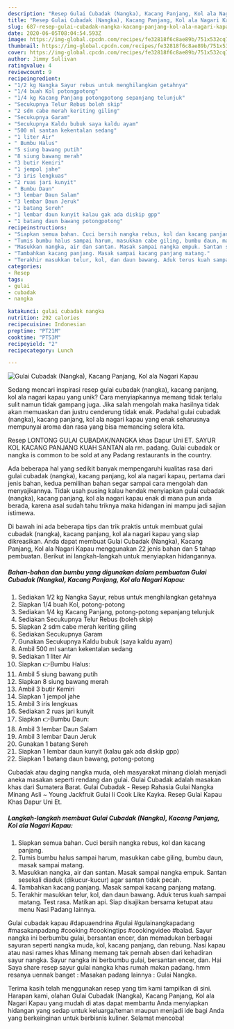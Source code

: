 ```yaml
---
description: "Resep Gulai Cubadak (Nangka), Kacang Panjang, Kol ala Nagari Kapau, Menggugah Selera"
title: "Resep Gulai Cubadak (Nangka), Kacang Panjang, Kol ala Nagari Kapau, Menggugah Selera"
slug: 687-resep-gulai-cubadak-nangka-kacang-panjang-kol-ala-nagari-kapau-menggugah-selera
date: 2020-06-05T08:04:54.593Z
image: https://img-global.cpcdn.com/recipes/fe32818f6c8ae89b/751x532cq70/gulai-cubadak-nangka-kacang-panjang-kol-ala-nagari-kapau-foto-resep-utama.jpg
thumbnail: https://img-global.cpcdn.com/recipes/fe32818f6c8ae89b/751x532cq70/gulai-cubadak-nangka-kacang-panjang-kol-ala-nagari-kapau-foto-resep-utama.jpg
cover: https://img-global.cpcdn.com/recipes/fe32818f6c8ae89b/751x532cq70/gulai-cubadak-nangka-kacang-panjang-kol-ala-nagari-kapau-foto-resep-utama.jpg
author: Jimmy Sullivan
ratingvalue: 4
reviewcount: 9
recipeingredient:
- "1/2 kg Nangka Sayur rebus untuk menghilangkan getahnya"
- "1/4 buah Kol potongpotong"
- "1/4 kg Kacang Panjang potongpotong sepanjang telunjuk"
- "Secukupnya Telur Rebus boleh skip"
- "2 sdm cabe merah keriting giling"
- "Secukupnya Garam"
- "Secukupnya Kaldu bubuk saya kaldu ayam"
- "500 ml santan kekentalan sedang"
- "1 liter Air"
- " Bumbu Halus"
- "5 siung bawang putih"
- "8 siung bawang merah"
- "3 butir Kemiri"
- "1 jempol jahe"
- "3 iris lengkuas"
- "2 ruas jari kunyit"
- " Bumbu Daun"
- "3 lembar Daun Salam"
- "3 lembar Daun Jeruk"
- "1 batang Sereh"
- "1 lembar daun kunyit kalau gak ada diskip gpp"
- "1 batang daun bawang potongpotong"
recipeinstructions:
- "Siapkan semua bahan. Cuci bersih nangka rebus, kol dan kacang panjang."
- "Tumis bumbu halus sampai harum, masukkan cabe giling, bumbu daun, masak sampai matang."
- "Masukkan nangka, air dan santan. Masak sampai nangka empuk. Santan sesekali diaduk (dikucur-kucur) agar santan tidak pecah."
- "Tambahkan kacang panjang. Masak sampai kacang panjang matang."
- "Terakhir masukkan telur, kol, dan daun bawang. Aduk terus kuah sampai matang. Test rasa. Matikan api. Siap disajikan bersama ketupat atau menu Nasi Padang lainnya."
categories:
- Resep
tags:
- gulai
- cubadak
- nangka

katakunci: gulai cubadak nangka 
nutrition: 292 calories
recipecuisine: Indonesian
preptime: "PT21M"
cooktime: "PT53M"
recipeyield: "2"
recipecategory: Lunch

---
```



![Gulai Cubadak (Nangka), Kacang Panjang, Kol ala Nagari Kapau](https://img-global.cpcdn.com/recipes/fe32818f6c8ae89b/751x532cq70/gulai-cubadak-nangka-kacang-panjang-kol-ala-nagari-kapau-foto-resep-utama.jpg)

Sedang mencari inspirasi resep gulai cubadak (nangka), kacang panjang, kol ala nagari kapau yang unik? Cara menyiapkannya memang tidak terlalu sulit namun tidak gampang juga. Jika salah mengolah maka hasilnya tidak akan memuaskan dan justru cenderung tidak enak. Padahal gulai cubadak (nangka), kacang panjang, kol ala nagari kapau yang enak seharusnya mempunyai aroma dan rasa yang bisa memancing selera kita.

Resep LONTONG GULAI CUBADAK/NANGKA khas Dapur Uni ET. SAYUR KOL KACANG PANJANG KUAH SANTAN ala rm. padang. Gulai cubadak or nangka is common to be sold at any Padang restaurants in the country.

Ada beberapa hal yang sedikit banyak mempengaruhi kualitas rasa dari gulai cubadak (nangka), kacang panjang, kol ala nagari kapau, pertama dari jenis bahan, kedua pemilihan bahan segar sampai cara mengolah dan menyajikannya. Tidak usah pusing kalau hendak menyiapkan gulai cubadak (nangka), kacang panjang, kol ala nagari kapau enak di mana pun anda berada, karena asal sudah tahu triknya maka hidangan ini mampu jadi sajian istimewa.


Di bawah ini ada beberapa tips dan trik praktis untuk membuat gulai cubadak (nangka), kacang panjang, kol ala nagari kapau yang siap dikreasikan. Anda dapat membuat Gulai Cubadak (Nangka), Kacang Panjang, Kol ala Nagari Kapau menggunakan 22 jenis bahan dan 5 tahap pembuatan. Berikut ini langkah-langkah untuk menyiapkan hidangannya.

<!--inarticleads1-->

##### Bahan-bahan dan bumbu yang digunakan dalam pembuatan Gulai Cubadak (Nangka), Kacang Panjang, Kol ala Nagari Kapau:

1. Sediakan 1/2 kg Nangka Sayur, rebus untuk menghilangkan getahnya
1. Siapkan 1/4 buah Kol, potong-potong
1. Sediakan 1/4 kg Kacang Panjang, potong-potong sepanjang telunjuk
1. Sediakan Secukupnya Telur Rebus (boleh skip)
1. Siapkan 2 sdm cabe merah keriting giling
1. Sediakan Secukupnya Garam
1. Gunakan Secukupnya Kaldu bubuk (saya kaldu ayam)
1. Ambil 500 ml santan kekentalan sedang
1. Sediakan 1 liter Air
1. Siapkan  👉Bumbu Halus:
1. Ambil 5 siung bawang putih
1. Siapkan 8 siung bawang merah
1. Ambil 3 butir Kemiri
1. Siapkan 1 jempol jahe
1. Ambil 3 iris lengkuas
1. Sediakan 2 ruas jari kunyit
1. Siapkan  👉Bumbu Daun:
1. Ambil 3 lembar Daun Salam
1. Ambil 3 lembar Daun Jeruk
1. Gunakan 1 batang Sereh
1. Siapkan 1 lembar daun kunyit (kalau gak ada diskip gpp)
1. Siapkan 1 batang daun bawang, potong-potong


Cubadak atau daging nangka muda, oleh masyarakat minang diolah menjadi aneka masakan seperti rendang dan gulai. Gulai Cubadak adalah masakan khas dari Sumatera Barat. Gulai Cubadak - Resep Rahasia Gulai Nangka Minang Asli ~ Young Jackfruit Gulai Ii Cook Like Kayka. Resep Gulai Kapau Khas Dapur Uni Et. 

<!--inarticleads2-->

##### Langkah-langkah membuat Gulai Cubadak (Nangka), Kacang Panjang, Kol ala Nagari Kapau:

1. Siapkan semua bahan. Cuci bersih nangka rebus, kol dan kacang panjang.
1. Tumis bumbu halus sampai harum, masukkan cabe giling, bumbu daun, masak sampai matang.
1. Masukkan nangka, air dan santan. Masak sampai nangka empuk. Santan sesekali diaduk (dikucur-kucur) agar santan tidak pecah.
1. Tambahkan kacang panjang. Masak sampai kacang panjang matang.
1. Terakhir masukkan telur, kol, dan daun bawang. Aduk terus kuah sampai matang. Test rasa. Matikan api. Siap disajikan bersama ketupat atau menu Nasi Padang lainnya.


Gulai cubadak kapau #dapuaendrina #gulai #gulainangkapadang #masakanpadang #cooking #cookingtips #cookingvideo #balad. Sayur nangka ini berbumbu gulai, bersantan encer, dan memadukan berbagai sayuran seperti nangka muda, kol, kacang panjang, dan rebung. Nasi kapau atau nasi rames khas Minang memang tak pernah absen dari kehadiran sayur nangka. Sayur nangka ini berbumbu gulai, bersantan encer, dan. Hai Saya share resep sayur gulai nangka khas rumah makan padang. hmm resanya uennak banget : Masakan padang lainnya : Gulai Nangka. 

Terima kasih telah menggunakan resep yang tim kami tampilkan di sini. Harapan kami, olahan Gulai Cubadak (Nangka), Kacang Panjang, Kol ala Nagari Kapau yang mudah di atas dapat membantu Anda menyiapkan hidangan yang sedap untuk keluarga/teman maupun menjadi ide bagi Anda yang berkeinginan untuk berbisnis kuliner. Selamat mencoba!
